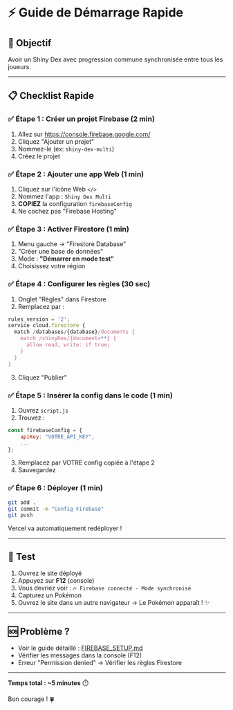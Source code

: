# ⚡ Guide de Démarrage Rapide

## 🎯 Objectif
Avoir un Shiny Dex avec progression commune synchronisée entre tous les joueurs.

---

## 📋 Checklist Rapide

### ✅ Étape 1 : Créer un projet Firebase (2 min)
1. Allez sur https://console.firebase.google.com/
2. Cliquez "Ajouter un projet"
3. Nommez-le (ex: `shiny-dex-multi`)
4. Créez le projet

### ✅ Étape 2 : Ajouter une app Web (1 min)
1. Cliquez sur l'icône Web `</>`
2. Nommez l'app : `Shiny Dex Multi`
3. **COPIEZ** la configuration `firebaseConfig`
4. Ne cochez pas "Firebase Hosting"

### ✅ Étape 3 : Activer Firestore (1 min)
1. Menu gauche → "Firestore Database"
2. "Créer une base de données"
3. Mode : **"Démarrer en mode test"**
4. Choisissez votre région

### ✅ Étape 4 : Configurer les règles (30 sec)
1. Onglet "Règles" dans Firestore
2. Remplacez par :
```javascript
rules_version = '2';
service cloud.firestore {
  match /databases/{database}/documents {
    match /shinyDex/{document=**} {
      allow read, write: if true;
    }
  }
}
```
3. Cliquez "Publier"

### ✅ Étape 5 : Insérer la config dans le code (1 min)
1. Ouvrez `script.js`
2. Trouvez :
```javascript
const firebaseConfig = {
    apiKey: "VOTRE_API_KEY",
    ...
};
```
3. Remplacez par VOTRE config copiée à l'étape 2
4. Sauvegardez

### ✅ Étape 6 : Déployer (1 min)
```bash
git add .
git commit -m "Config Firebase"
git push
```

Vercel va automatiquement redéployer !

---

## 🧪 Test

1. Ouvrez le site déployé
2. Appuyez sur **F12** (console)
3. Vous devriez voir : `🔥 Firebase connecté - Mode synchronisé`
4. Capturez un Pokémon
5. Ouvrez le site dans un autre navigateur → Le Pokémon apparaît ! ✨

---

## 🆘 Problème ?

- Voir le guide détaillé : [FIREBASE_SETUP.md](FIREBASE_SETUP.md)
- Vérifier les messages dans la console (F12)
- Erreur "Permission denied" → Vérifier les règles Firestore

---

**Temps total : ~5 minutes** ⏱️

Bon courage ! 🍀

